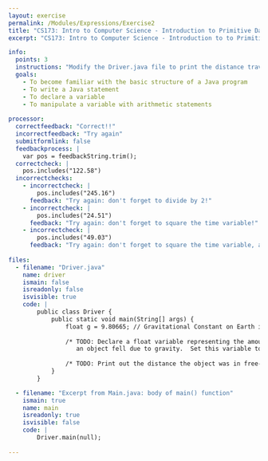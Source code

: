 ```yaml
---
layout: exercise
permalink: /Modules/Expressions/Exercise2
title: "CS173: Intro to Computer Science - Introduction to Primitive Data Types and Expressions Revisited"
excerpt: "CS173: Intro to Computer Science - Introduction to to Primitive Data Types and Expressions Revisited"

info:
  points: 3
  instructions: "Modify the Driver.java file to print the distance traveled by an object in free-fall for 5 seconds on Earth."
  goals:
    - To become familiar with the basic structure of a Java program
    - To write a Java statement
    - To declare a variable
    - To manipulate a variable with arithmetic statements
    
processor:  
  correctfeedback: "Correct!!" 
  incorrectfeedback: "Try again"
  submitformlink: false
  feedbackprocess: | 
    var pos = feedbackString.trim();
  correctcheck: |
    pos.includes("122.58")
  incorrectchecks:
    - incorrectcheck: |
        pos.includes("245.16")
      feedback: "Try again: don't forget to divide by 2!"    
    - incorrectcheck: |
        pos.includes("24.51")
      feedback: "Try again: don't forget to square the time variable!"       
    - incorrectcheck: |
        pos.includes("49.03")
      feedback: "Try again: don't forget to square the time variable, and divide by 2!"         
      
files:
  - filename: "Driver.java"
    name: driver
    ismain: false
    isreadonly: false
    isvisible: true
    code: | 
        public class Driver {
            public static void main(String[] args) {
                float g = 9.80665; // Gravitational Constant on Earth in m/s
                
                /* TODO: Declare a float variable representing the amount of time that 
                   an object fell due to gravity.  Set this variable to 5 seconds. */
                
                /* TODO: Print out the distance the object was in free-fall, which is (1/2) * g * time^2 */
            }
        }    

  - filename: "Excerpt from Main.java: body of main() function"
    ismain: true
    name: main
    isreadonly: true
    isvisible: false
    code: |
        Driver.main(null);
        
---
```

